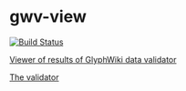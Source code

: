 # gwv-view

[![Build Status](https://travis-ci.org/kurgm/gwv-view.svg?branch=master)](https://travis-ci.org/kurgm/gwv-view)

[Viewer of results of GlyphWiki data validator](https://kurgm.github.io/gwv-view/)

[The validator](https://github.com/kurgm/gwv)
